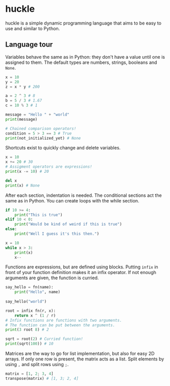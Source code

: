 # huckle
huckle is a simple dynamic programming language that aims to be easy to use and similar to Python.

## Language tour
Variables behave the same as in Python: they don't have a value until one is assigned to them. The default types are numbers, strings, booleans and `None`.
```python
x = 10
y = 20
z = x * y # 200

a = 2 ^ 3 # 8
b = 5 / 3 # 1.67
c = 10 % 3 # 1

message = "Hello " + "world"
print(message)

# Chained comparison operators!
condition = 5 > 3 == 3 # True
print(not_initialized_yet) # None
```
Shortcuts exist to quickly change and delete variables.
```python
x = 10
x += 20 # 30
# Assigment operators are expressions!
print(x -= 10) # 20

del x
print(x) # None
```
After each section, indentation is needed. The conditional sections act the same as in Python. You can create loops with the while section.
```python
if 10 >= 4:
    print("This is true")
elif 10 < 0:
    print("Would be kind of weird if this is true")
else:
    print("Well I guess it's this then.")

x = 10
while x > 3:
    print(x)
    x--
```
Functions are expressions, but are defined using blocks. Putting `infix` in front of your function definition makes it an infix operator. If not enough arguments are given, the function is curried.
```python
say_hello = fn(name):
    print("Hello", name)
    
say_hello("world")

root = infix fn(r, x):
    return x ^ (1 / r)
# Infix functions are functions with two arguments.
# The function can be put between the arguments.
print(3 root 8) # 2

sqrt = root(2) # Curried function!
print(sqrt(100)) # 10
```
Matrices are the way to go for list implementation, but also for easy 2D arrays. If only one row is present, the matrix acts as a list. Split elements by using `,` and split rows using `;`.
```python
matrix = [1, 2; 3, 4]
transpose(matrix) # [1, 3; 2, 4]
```